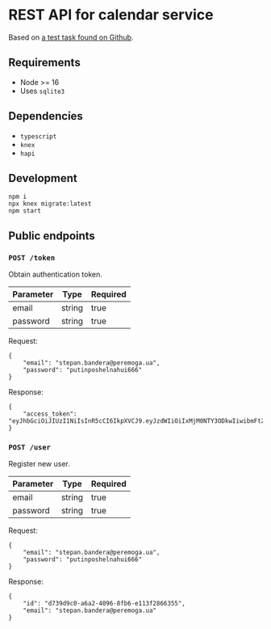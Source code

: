 # REST API for calendar service

Based on [a test task found on Github](https://github.com/fs/test-tasks/tree/master/ruby#%D0%B2%D1%82%D0%BE%D1%80%D0%BE%D0%B5-%D1%82%D0%B5%D1%81%D1%82%D0%BE%D0%B2%D0%BE%D0%B5-%D0%B7%D0%B0%D0%B4%D0%B0%D0%BD%D0%B8%D0%B5).

## Requirements

- Node >= 16
- Uses `sqlite3`

## Dependencies

- `typescript`
- `knex`
- `hapi`

## Development

```shell
npm i
npx knex migrate:latest
npm start
```

## Public endpoints

### `POST /token`

Obtain authentication token.

| Parameter | Type   | Required |
| --------- | ----   | -------- |
| email     | string | true     |
| password  | string | true     |

Request:
```
{
    "email": "stepan.bandera@peremoga.ua",
    "password": "putinposhelnahui666"
}
```

Response:
```
{
    "access_token": "eyJhbGciOiJIUzI1NiIsInR5cCI6IkpXVCJ9.eyJzdWIiOiIxMjM0NTY3ODkwIiwibmFtZSI6IkpvaG4gRG9lIiwiaWF0IjoxNTE2MjM5MDIyfQ.SflKxwRJSMeKKF2QT4fwpMeJf36POk6yJV_adQssw5c"
}
```

### `POST /user`

Register new user.

| Parameter | Type   | Required |
| --------- | ----   | -------- |
| email     | string | true     |
| password  | string | true     |

Request:
```
{
    "email": "stepan.bandera@peremoga.ua",
    "password": "putinposhelnahui666"
}
```
Response:
```
{
    "id": "d739d9c0-a6a2-4096-8fb6-e113f2866355",
    "email": "stepan.bandera@peremoga.ua"
}
```

